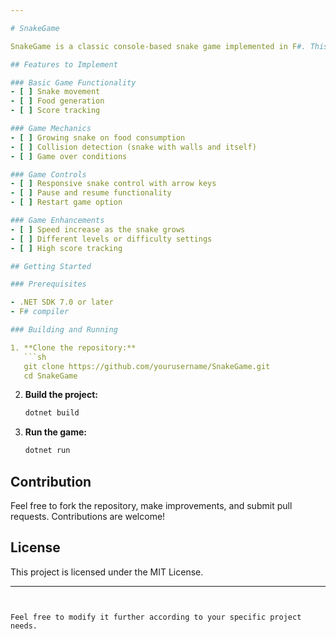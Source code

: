 ```yaml
---

# SnakeGame

SnakeGame is a classic console-based snake game implemented in F#. This project aims to provide a simple yet fun way to explore F# and console application development.

## Features to Implement

### Basic Game Functionality
- [ ] Snake movement
- [ ] Food generation
- [ ] Score tracking

### Game Mechanics
- [ ] Growing snake on food consumption
- [ ] Collision detection (snake with walls and itself)
- [ ] Game over conditions

### Game Controls
- [ ] Responsive snake control with arrow keys
- [ ] Pause and resume functionality
- [ ] Restart game option

### Game Enhancements
- [ ] Speed increase as the snake grows
- [ ] Different levels or difficulty settings
- [ ] High score tracking

## Getting Started

### Prerequisites

- .NET SDK 7.0 or later
- F# compiler

### Building and Running

1. **Clone the repository:**
   ```sh
   git clone https://github.com/yourusername/SnakeGame.git
   cd SnakeGame
   ```

2. **Build the project:**
   ```sh
   dotnet build
   ```

3. **Run the game:**
   ```sh
   dotnet run
   ```

## Contribution

Feel free to fork the repository, make improvements, and submit pull requests. Contributions are welcome!

## License

This project is licensed under the MIT License.

---
```


Feel free to modify it further according to your specific project needs.